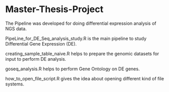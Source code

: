# Master-Thesis-Project
The Pipeline was developed for doing differential expression analysis of NGS data.

PipeLine_for_DE_Seq_analysis_study.R is the main pipeline to study Differential Gene Expression (DE). 

creating_sample_table_naive.R helps to prepare the genomic datasets for input to perform DE analysis. 

goseq_analysis.R helps to perform Gene Ontology on DE genes. 

how_to_open_file_script.R gives the idea about opening different kind of file systems. 
